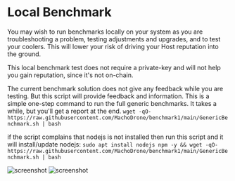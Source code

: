 # Local Benchmark
You may wish to run benchmarks locally on your system as you are troubleshooting a problem, testing adjustments and upgrades, and to test your coolers.
This will lower your risk of driving your Host reputation into the ground.

This local benchmark test does not require a private-key and will not help you gain reputation, since it's not on-chain.

The current benchmark solution does not give any feedback while you are testing.
But this script will provide feedback and information.
This is a simple one-step command to run the full generic benchmarks. It takes a while, but you'll get a report at the end.
```wget -qO- https://raw.githubusercontent.com/MachoDrone/benchmark1/main/GenericBenchmark.sh | bash```

if the script complains that nodejs is not installed then run this script and it will install/update nodejs:
```sudo apt install nodejs npm -y && wget -qO- https://raw.githubusercontent.com/MachoDrone/benchmark1/main/GenericBenchmark.sh | bash```

![screenshot](bench1.png)
![screenshot](bench2.png)
